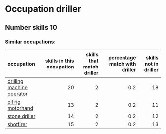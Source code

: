 # Occupation driller
## Number skills 10
### Similar occupations:
| occupation                                                |   skills in this occupation |   skills that match driller |   percentage match with driller |   skills not in driller |
|:----------------------------------------------------------|----------------------------:|----------------------------:|--------------------------------:|------------------------:|
| [drilling machine operator](drilling_machine_operator.md) |                          20 |                           2 |                             0.2 |                      18 |
| [oil rig motorhand](oil_rig_motorhand.md)                 |                          13 |                           2 |                             0.2 |                      11 |
| [stone driller](stone_driller.md)                         |                          14 |                           2 |                             0.2 |                      12 |
| [shotfirer](shotfirer.md)                                 |                          15 |                           2 |                             0.2 |                      13 |

